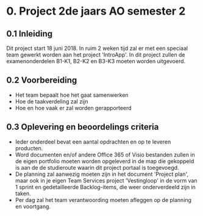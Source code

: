 # 0. Project 2de jaars AO semester 2

## 0.1 Inleiding

Dit project start 18 juni 2018. In ruim 2 weken tijd zal er met een speciaal team gewerkt worden aan het project 'IntroApp'.
In dit project zullen de examenonderdelen B1-K1, B2-K2 en B3-K3 moeten worden uitgevoerd. 

## 0.2 Voorbereiding

- Het team bepaalt hoe het gaat samenwerken
- Hoe de taakverdeling zal zijn
- Hoe en hoe vaak er zal worden gerapporteerd

## 0.3 Oplevering en beoordelings criteria

- Ieder onderdeel bevat een aantal opdrachten en op te leveren producten.
- Word documenten en/of andere Office 365 of Visio bestanden zullen in de eigen portfolio moeten worden opgeleverd in de map die gekoppeld is aan de de studieroute waarin dit project portaal is toegevoegd. 
- De planning zal aanwezig moeten zijn in het document 'Project plan', maar ook in je eigen Team Services project 'Vestingloop' in de vorm van 1 sprint en gedetailleerde Backlog-items, die weer onderverdeeld zijn in taken.
- Per dag zal het team verantwoording moeten afleggen op de planning en voortgang. 


